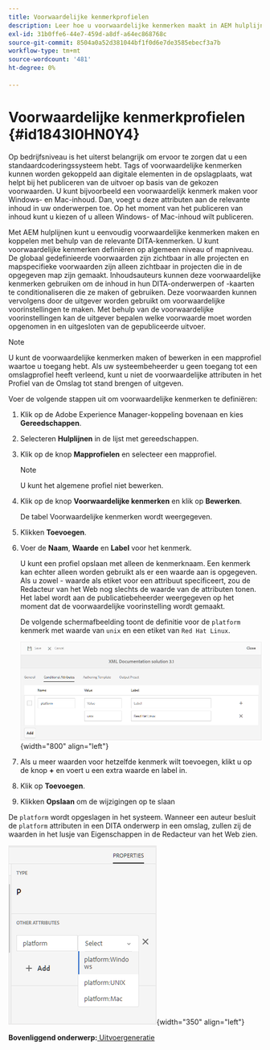 ```yaml
---
title: Voorwaardelijke kenmerkprofielen
description: Leer hoe u voorwaardelijke kenmerken maakt in AEM hulplijnen. Gebruik voorwaardelijke kenmerken in de map en algemene profielen om de inhoud te conditionaliseren.
exl-id: 31b0ffe6-44e7-459d-a8df-a64ec868768c
source-git-commit: 8504a0a52d381044bf1f0d6e7de3585ebecf3a7b
workflow-type: tm+mt
source-wordcount: '481'
ht-degree: 0%

---
```


# Voorwaardelijke kenmerkprofielen {#id1843I0HN0Y4}

Op bedrijfsniveau is het uiterst belangrijk om ervoor te zorgen dat u een standaardcoderingssysteem hebt. Tags of voorwaardelijke kenmerken kunnen worden gekoppeld aan digitale elementen in de opslagplaats, wat helpt bij het publiceren van de uitvoer op basis van de gekozen voorwaarden. U kunt bijvoorbeeld een voorwaardelijk kenmerk maken voor Windows- en Mac-inhoud. Dan, voegt u deze attributen aan de relevante inhoud in uw onderwerpen toe. Op het moment van het publiceren van inhoud kunt u kiezen of u alleen Windows- of Mac-inhoud wilt publiceren.

Met AEM hulplijnen kunt u eenvoudig voorwaardelijke kenmerken maken en koppelen met behulp van de relevante DITA-kenmerken. U kunt voorwaardelijke kenmerken definiëren op algemeen niveau of mapniveau. De globaal gedefinieerde voorwaarden zijn zichtbaar in alle projecten en mapspecifieke voorwaarden zijn alleen zichtbaar in projecten die in de opgegeven map zijn gemaakt. Inhoudsauteurs kunnen deze voorwaardelijke kenmerken gebruiken om de inhoud in hun DITA-onderwerpen of -kaarten te conditionaliseren die ze maken of gebruiken. Deze voorwaarden kunnen vervolgens door de uitgever worden gebruikt om voorwaardelijke voorinstellingen te maken. Met behulp van de voorwaardelijke voorinstellingen kan de uitgever bepalen welke voorwaarde moet worden opgenomen in en uitgesloten van de gepubliceerde uitvoer.

>[!NOTE]
>
> U kunt de voorwaardelijke kenmerken maken of bewerken in een mapprofiel waartoe u toegang hebt. Als uw systeembeheerder u geen toegang tot een omslagprofiel heeft verleend, kunt u niet de voorwaardelijke attributen in het Profiel van de Omslag tot stand brengen of uitgeven.

Voer de volgende stappen uit om voorwaardelijke kenmerken te definiëren:

1. Klik op de Adobe Experience Manager-koppeling bovenaan en kies **Gereedschappen**.

1. Selecteren **Hulplijnen** in de lijst met gereedschappen.

1. Klik op de knop **Mapprofielen** en selecteer een mapprofiel.

   >[!NOTE]
   >
   > U kunt het algemene profiel niet bewerken.

1. Klik op de knop **Voorwaardelijke kenmerken** en klik op **Bewerken**.

   De tabel Voorwaardelijke kenmerken wordt weergegeven.

1. Klikken **Toevoegen**.

1. Voer de **Naam**, **Waarde** en **Label** voor het kenmerk.

   U kunt een profiel opslaan met alleen de kenmerknaam. Een kenmerk kan echter alleen worden gebruikt als er een waarde aan is opgegeven. Als u zowel - waarde als etiket voor een attribuut specificeert, zou de Redacteur van het Web nog slechts de waarde van de attributen tonen. Het label wordt aan de publicatiebeheerder weergegeven op het moment dat de voorwaardelijke voorinstelling wordt gemaakt.

   De volgende schermafbeelding toont de definitie voor de `platform` kenmerk met waarde van `unix` en een etiket van `Red Hat Linux`.

   ![](images/add-profile.png){width="800" align="left"}

1. Als u meer waarden voor hetzelfde kenmerk wilt toevoegen, klikt u op de knop **+** en voert u een extra waarde en label in.

1. Klik op **Toevoegen**.

1. Klikken **Opslaan** om de wijzigingen op te slaan


De `platform` wordt opgeslagen in het systeem. Wanneer een auteur besluit de `platform` attributen in een DITA onderwerp in een omslag, zullen zij de waarden in het lusje van Eigenschappen in de Redacteur van het Web zien.

![](images/properties-tab.png){width="350" align="left"}

**Bovenliggend onderwerp:**[ Uitvoergeneratie](generate-output.md)
